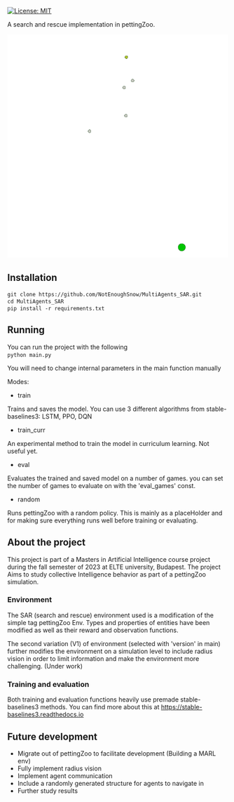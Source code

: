 
[![License: MIT](https://img.shields.io/badge/License-MIT-yellow.svg)](https://opensource.org/licenses/MIT)


A search and rescue implementation in pettingZoo.

![demonstration](media/Animation_1.gif)

## Installation

```
git clone https://github.com/NotEnoughSnow/MultiAgents_SAR.git
cd MultiAgents_SAR
pip install -r requirements.txt
```

## Running 

You can run the project with the following <br>
`python main.py`

You will need to change internal parameters in the main function manually

Modes:

- train

Trains and saves the model.
You can use 3 different algorithms from stable-baselines3: LSTM, PPO, DQN

- train_curr

An experimental method to train the model in curriculum learning.
Not useful yet.

- eval

Evaluates the trained and saved model on a number of games. you can set the number of games to evaluate on with the 'eval_games' const. 

- random

Runs pettingZoo with a random policy.
This is mainly as a placeHolder and for making sure everything runs well before training or evaluating.


## About the project

This project is part of a Masters in Artificial Intelligence course project during the fall semester of 2023 at ELTE university, Budapest.
The project Aims to study collective Intelligence behavior as part of a pettingZoo simulation.

### Environment

The SAR (search and rescue) environment used is a modification of the simple tag pettingZoo Env.
Types and properties of entities have been modified as well as their reward and observation functions. <br>

The second variation (V1) of environment (selected with 'version' in main) further modifies the environment on a simulation level to include radius vision
in order to limit information and make the environment more challenging.
(Under work)

### Training and evaluation

Both training and evaluation functions heavily use premade stable-baselines3 methods. You can find more about this at https://stable-baselines3.readthedocs.io

## Future development

- Migrate out of pettingZoo to facilitate development (Building a MARL env)
- Fully implement radius vision
- Implement agent communication
- Include a randomly generated structure for agents to navigate in
- Further study results